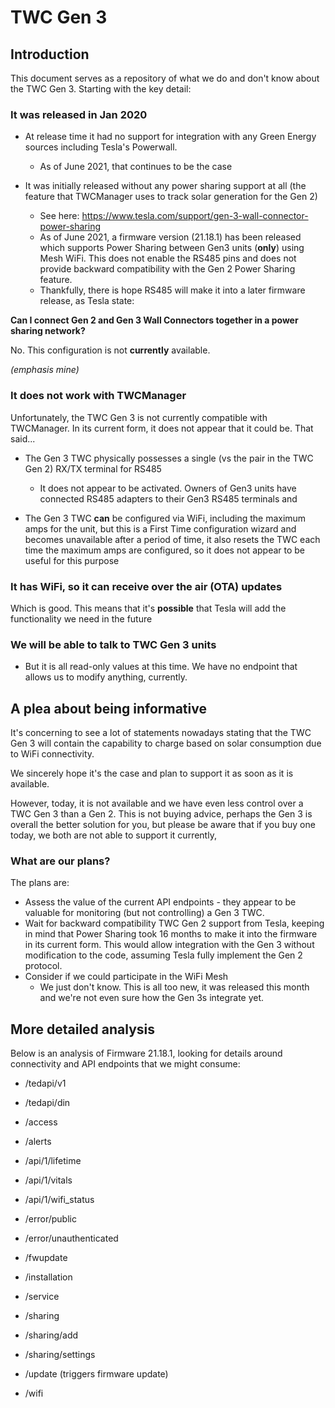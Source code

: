 # TWC Gen 3

## Introduction

This document serves as a repository of what we do and don't know about the TWC Gen 3. Starting with the key detail:

### It was released in Jan 2020

   * At release time it had no support for integration with any Green Energy sources including Tesla's Powerwall.
      * As of June 2021, that continues to be the case

   * It was initially released without any power sharing support at all (the feature that TWCManager uses to track solar generation for the Gen 2)
      * See here: https://www.tesla.com/support/gen-3-wall-connector-power-sharing
      * As of June 2021, a firmware version (21.18.1) has been released which supports Power Sharing between Gen3 units (**only**) using Mesh WiFi. This does not enable the RS485 pins and does not provide backward compatibility with the Gen 2 Power Sharing feature.
      * Thankfully, there is hope RS485 will make it into a later firmware release, as Tesla state: 

**Can I connect Gen 2 and Gen 3 Wall Connectors together in a power sharing network?**

No. This configuration is not **currently** available.

*(emphasis mine)*

### It does not work with TWCManager

Unfortunately, the TWC Gen 3 is not currently compatible with TWCManager. In its current form, it does not appear that it could be. That said...

   * The Gen 3 TWC physically possesses a single (vs the pair in the TWC Gen 2) RX/TX terminal for RS485
      * It does not appear to be activated. Owners of Gen3 units have connected RS485 adapters to their Gen3 RS485 terminals and 

   * The Gen 3 TWC **can** be configured via WiFi, including the maximum amps for the unit, but this is a First Time configuration wizard and becomes unavailable after a period of time, it also resets the TWC each time the maximum amps are configured, so it does not appear to be useful for this purpose

### It has WiFi, so it can receive over the air (OTA) updates

Which is good. This means that it's **possible** that Tesla will add the functionality we need in the future

### We will be able to talk to TWC Gen 3 units

   * But it is all read-only values at this time. We have no endpoint that allows us to modify anything, currently.

## A plea about being informative

It's concerning to see a lot of statements nowadays stating that the TWC Gen 3 will contain the capability to charge based on solar consumption due to WiFi connectivity.

We sincerely hope it's the case and plan to support it as soon as it is available.

However, today, it is not available and we have even less control over a TWC Gen 3 than a Gen 2. This is not buying advice, perhaps the Gen 3 is overall the better solution for you, but please be aware that if you buy one today, we both are not able to support it currently, 

### What are our plans?

The plans are:

   * Assess the value of the current API endpoints - they appear to be valuable for monitoring (but not controlling) a Gen 3 TWC.
   * Wait for backward compatibility TWC Gen 2 support from Tesla, keeping in mind that Power Sharing took 16 months to make it into the firmware in its current form. This would allow integration with the Gen 3 without modification to the code, assuming Tesla fully implement the Gen 2 protocol.
   * Consider if we could participate in the WiFi Mesh
      * We just don't know. This is all too new, it was released this month and we're not even sure how the Gen 3s integrate yet.

## More detailed analysis

Below is an analysis of Firmware 21.18.1, looking for details around connectivity and API endpoints that we might consume:


  * /tedapi/v1
  * /tedapi/din


  * /access
  * /alerts
  * /api/1/lifetime
  * /api/1/vitals
  * /api/1/wifi_status
  * /error/public
  * /error/unauthenticated
  * /fwupdate
  * /installation
  * /service
  * /sharing
  * /sharing/add
  * /sharing/settings
  * /update (triggers firmware update)
  * /wifi


